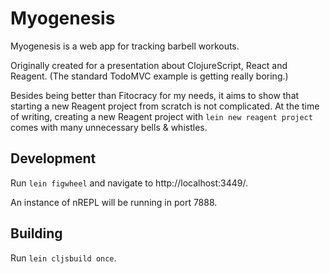 Myogenesis
==========

Myogenesis is a web app for tracking barbell workouts.

Originally created for a presentation about ClojureScript, React and
Reagent. (The standard TodoMVC example is getting really boring.)

Besides being better than Fitocracy for my needs, it aims to show that
starting a new Reagent project from scratch is not complicated. At the
time of writing, creating a new Reagent project with `lein new reagent
project` comes with many unnecessary bells & whistles.


Development
-----------

Run `lein figwheel` and navigate to http://localhost:3449/.

An instance of nREPL will be running in port 7888.


Building
--------

Run `lein cljsbuild once`.
